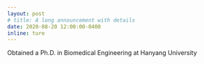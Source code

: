 ```yaml
---
layout: post
# title: A long announcement with details
date: 2020-08-20 12:00:00-0400
inline: ture
---
```


Obtained a Ph.D. in Biomedical Engineering at Hanyang University
